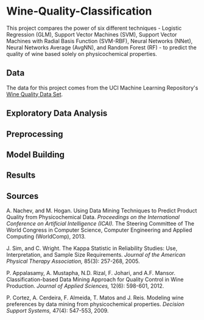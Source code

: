 # Wine-Quality-Classification

This project compares the power of six different techniques - Logistic Regression (GLM), Support Vector Machines (SVM), Support Vector Machines with Radial Basis Function
(SVM-RBF), Neural Networks (NNet), Neural Networks Average (AvgNN), and Random Forest (RF) - to predict the quality of wine based solely on physicochemical properties.

## Data

The data for this project comes from the UCI Machine Learning Repository's [Wine Quality Data Set](https://archive.ics.uci.edu/ml/datasets/wine+quality). 


## Exploratory Data Analysis



## Preprocessing



## Model Building


## Results


## Sources

A. Nachev, and M. Hogan. Using Data Mining Techniques to Predict Product Quality from Physicochemical Data. *Proceedings on the International Conference on Artificial Intelligence (ICAI).* The Steering Committee of The World Congress in Computer Science, Computer Engineering and Applied Computing (WorldComp), 2013.

J. Sim, and C. Wright. The Kappa Statistic in Reliability Studies: Use, Interpretation, and Sample Size Requirements. *Journal of the American Physical Therapy Association,* 85(3): 257-268, 2005.

P. Appalasamy, A. Mustapha, N.D. Rizal, F. Johari, and A.F. Mansor. Classification-based Data Mining Approach for Quality Control in Wine Production. *Journal of Applied Sciences,* 12(6): 598-601, 2012.

P. Cortez, A. Cerdeira, F. Almeida, T. Matos and J. Reis. Modeling wine preferences by data mining from physicochemical properties. *Decision Support Systems,* 47(4): 547-553, 2009.
